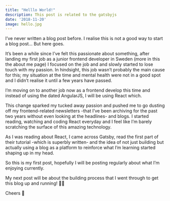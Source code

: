```yaml
---
title: "Helllo World!"
description: This post is related to the gatsbyjs
date: '2018-11-20'
image: hello.jpg
---
```


I’ve never written a blog post before. I realise this is not a good way to start a blog post… But here goes.

It’s been a while since I’ve felt this passionate about something, after landing my first job as a junior frontend developer in Sweden (more in this the about me page) I focused on the job and and slowly started to lose touch with my passion. In hindsight, this job wasn’t probably the main cause for this; my situation at the time and mental health were not in a good spot and I didn’t realise it until a few years have passed.

I’m moving on to another job now as a frontend develop this time and instead of using the dated AngularJS, I will be using React which.

This change sparked my tucked away passion and pushed me to go dusting off my frontend-related newsletters -that I’ve been archiving for the past two years without even looking at the headlines- and blogs.
I started reading, watching and coding React everyday and I feel like I’m barely scratching the surface of this amazing technology.

As I was reading about React, I came across Gatsby, read the first part of their tutorial -which is superbly written- and the idea of not just building but actually using a blog as a platform to reinforce what I’m learning started shaping up in my head.

So this is my first post, hopefully I will be posting regularly about what I’m enjoying currently.

My next post will be about the building process that I went through to get this blog up and running! 🏃‍♂

Cheers 🍻 